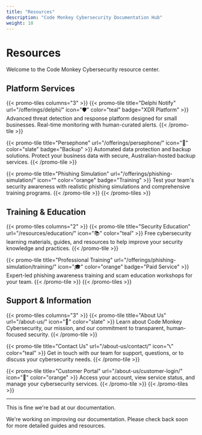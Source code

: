 ```yaml
---
title: "Resources"
description: "Code Monkey Cybersecurity Documentation Hub"
weight: 10
---
```


# Resources

Welcome to the Code Monkey Cybersecurity resource center.

## Platform Services

{{< promo-tiles columns="3" >}}
{{< promo-tile title="Delphi Notify" url="/offerings/delphi/" icon="🛡️" color="teal" badge="XDR Platform" >}}
Advanced threat detection and response platform designed for small businesses. Real-time monitoring with human-curated alerts.
{{< /promo-tile >}}

{{< promo-tile title="Persephone" url="/offerings/persephone/" icon="💾" color="slate" badge="Backup" >}}
Automated data protection and backup solutions. Protect your business data with secure, Australian-hosted backup services.
{{< /promo-tile >}}

{{< promo-tile title="Phishing Simulation" url="/offerings/phishing-simulation/" icon="" color="orange" badge="Training" >}}
Test your team's security awareness with realistic phishing simulations and comprehensive training programs.
{{< /promo-tile >}}
{{< /promo-tiles >}}

## Training & Education

{{< promo-tiles columns="2" >}}
{{< promo-tile title="Security Education" url="/resources/education/" icon="📚" color="teal" >}}
Free cybersecurity learning materials, guides, and resources to help improve your security knowledge and practices.
{{< /promo-tile >}}

{{< promo-tile title="Professional Training" url="/offerings/phishing-simulation/training/" icon="🎓" color="orange" badge="Paid Service" >}}
Expert-led phishing awareness training and scam education workshops for your team.
{{< /promo-tile >}}
{{< /promo-tiles >}}

## Support & Information

{{< promo-tiles columns="3" >}}
{{< promo-tile title="About Us" url="/about-us/" icon="🏢" color="slate" >}}
Learn about Code Monkey Cybersecurity, our mission, and our commitment to transparent, human-focused security.
{{< /promo-tile >}}

{{< promo-tile title="Contact Us" url="/about-us/contact/" icon="📞" color="teal" >}}
Get in touch with our team for support, questions, or to discuss your cybersecurity needs.
{{< /promo-tile >}}

{{< promo-tile title="Customer Portal" url="/about-us/customer-login/" icon="🔐" color="orange" >}}
Access your account, view service status, and manage your cybersecurity services.
{{< /promo-tile >}}
{{< /promo-tiles >}}

---

This is fine we're bad at our documentation.

We're working on improving our documentation. Please check back soon for more detailed guides and resources.